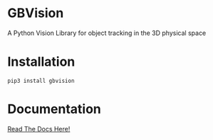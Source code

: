 # GBVision
A Python Vision Library for object tracking in the 3D physical space

# Installation

`pip3 install gbvision`

# Documentation
<a href="gbvision.readthedocs.org"> Read The Docs Here! </a>